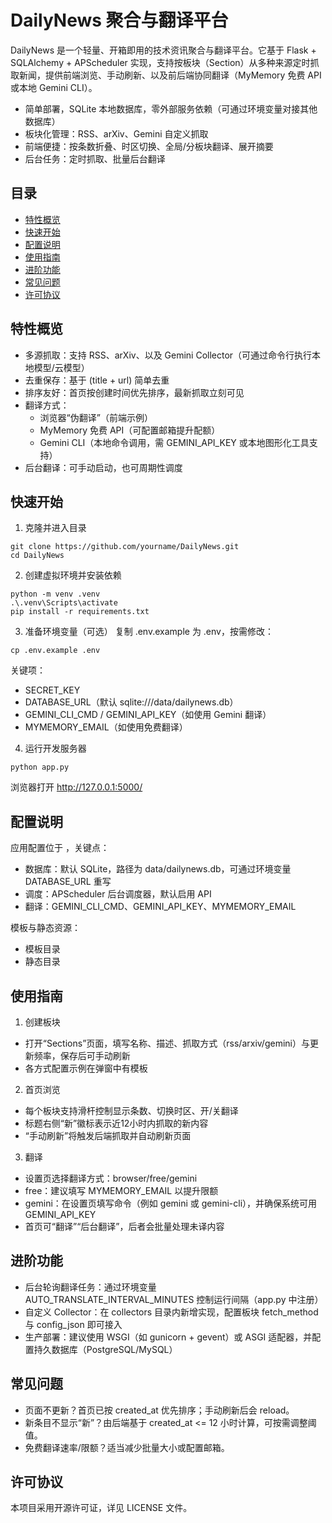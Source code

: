 # DailyNews 聚合与翻译平台

DailyNews 是一个轻量、开箱即用的技术资讯聚合与翻译平台。它基于 Flask + SQLAlchemy + APScheduler 实现，支持按板块（Section）从多种来源定时抓取新闻，提供前端浏览、手动刷新、以及前后端协同翻译（MyMemory 免费 API 或本地 Gemini CLI）。

- 简单部署，SQLite 本地数据库，零外部服务依赖（可通过环境变量对接其他数据库）
- 板块化管理：RSS、arXiv、Gemini 自定义抓取
- 前端便捷：按条数折叠、时区切换、全局/分板块翻译、展开摘要
- 后台任务：定时抓取、批量后台翻译

## 目录
- [特性概览](#特性概览)
- [快速开始](#快速开始)
- [配置说明](#配置说明)
- [使用指南](#使用指南)
- [进阶功能](#进阶功能)
- [常见问题](#常见问题)
- [许可协议](#许可协议)

## 特性概览
- 多源抓取：支持 RSS、arXiv、以及 Gemini Collector（可通过命令行执行本地模型/云模型）
- 去重保存：基于 (title + url) 简单去重
- 排序友好：首页按创建时间优先排序，最新抓取立刻可见
- 翻译方式：
  - 浏览器“伪翻译”（前端示例）
  - MyMemory 免费 API（可配置邮箱提升配额）
  - Gemini CLI（本地命令调用，需 GEMINI_API_KEY 或本地图形化工具支持）
- 后台翻译：可手动启动，也可周期性调度

## 快速开始
1) 克隆并进入目录
```
git clone https://github.com/yourname/DailyNews.git
cd DailyNews
```
2) 创建虚拟环境并安装依赖
```
python -m venv .venv
.\.venv\Scripts\activate
pip install -r requirements.txt
```
3) 准备环境变量（可选）
复制 .env.example 为 .env，按需修改：
```
cp .env.example .env
```
关键项：
- SECRET_KEY
- DATABASE_URL（默认 sqlite:///data/dailynews.db）
- GEMINI_CLI_CMD / GEMINI_API_KEY（如使用 Gemini 翻译）
- MYMEMORY_EMAIL（如使用免费翻译）

4) 运行开发服务器
```
python app.py
```
浏览器打开 http://127.0.0.1:5000/

## 配置说明
应用配置位于 <mcfile name="config.py" path="d:\PythonProjects\DailyNews\config.py"></mcfile>，关键点：
- 数据库：默认 SQLite，路径为 data/dailynews.db，可通过环境变量 DATABASE_URL 重写
- 调度：APScheduler 后台调度器，默认启用 API
- 翻译：GEMINI_CLI_CMD、GEMINI_API_KEY、MYMEMORY_EMAIL

模板与静态资源：
- 模板目录 <mcfolder name="templates" path="d:\PythonProjects\DailyNews\templates\"></mcfolder>
- 静态目录 <mcfolder name="static" path="d:\PythonProjects\DailyNews\static\"></mcfolder>

## 使用指南
1) 创建板块
- 打开“Sections”页面，填写名称、描述、抓取方式（rss/arxiv/gemini）与更新频率，保存后可手动刷新
- 各方式配置示例在弹窗中有模板

2) 首页浏览
- 每个板块支持滑杆控制显示条数、切换时区、开/关翻译
- 标题右侧“新”徽标表示近12小时内抓取的新内容
- “手动刷新”将触发后端抓取并自动刷新页面

3) 翻译
- 设置页选择翻译方式：browser/free/gemini
- free：建议填写 MYMEMORY_EMAIL 以提升限额
- gemini：在设置页填写命令（例如 gemini 或 gemini-cli），并确保系统可用 GEMINI_API_KEY
- 首页可“翻译”“后台翻译”，后者会批量处理未译内容

## 进阶功能
- 后台轮询翻译任务：通过环境变量 AUTO_TRANSLATE_INTERVAL_MINUTES 控制运行间隔（app.py 中注册）
- 自定义 Collector：在 collectors 目录内新增实现，配置板块 fetch_method 与 config_json 即可接入
- 生产部署：建议使用 WSGI（如 gunicorn + gevent）或 ASGI 适配器，并配置持久数据库（PostgreSQL/MySQL）

## 常见问题
- 页面不更新？首页已按 created_at 优先排序；手动刷新后会 reload。
- 新条目不显示“新”？由后端基于 created_at <= 12 小时计算，可按需调整阈值。
- 免费翻译速率/限额？适当减少批量大小或配置邮箱。

## 许可协议
本项目采用开源许可证，详见 LICENSE 文件。

